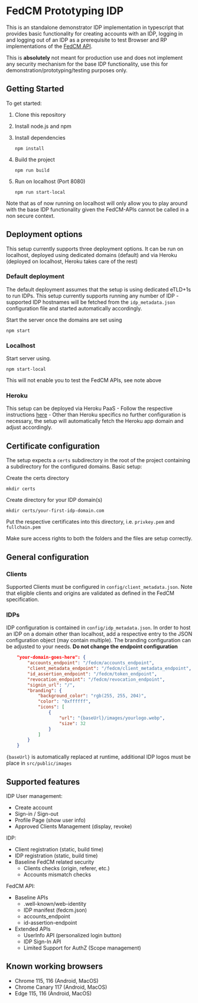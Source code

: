 # FedCM Prototyping IDP

This is an standalone demonstrator IDP implementation in typescript that provides basic functionality
for creating accounts with an IDP, logging in and logging out of an IDP as a prerequisite to test Browser and RP implementations of the [FedCM API](https://fedidcg.github.io/FedCM/).

This is **absolutely** not meant for production use and does not implement any security mechanism for the base IDP functionality, use this for demonstration/prototyping/testing purposes only.

## Getting Started

To get started:

1. Clone this repository
2. Install node.js and npm
3. Install dependencies

   ```shell
   npm install
   ```

4. Build the project

   ```shell
   npm run build
   ```

5. Run on localhost (Port 8080)

   ```shell
   npm run start-local
   ```

Note that as of now running on localhost will only allow you to play around with the base IDP functionality given the FedCM-APIs cannot be called in a non secure context.

## Deployment options

This setup currently supports three deployment options. It can be run on localhost, deployed using dedicated domains (default) and via Heroku (deployed on localhost, Heroku takes care of the rest)

### Default deployment

The default deployment assumes that the setup is using dedicated eTLD+1s to run IDPs.
This setup currently supports running any number of IDP - supported IDP hostnames will be fetched from the `idp_metadata.json` configuration file and started automatically accordingly.

Start the server once the domains are set using

```shell
npm start
```

### Localhost

Start server using.

```shell
npm start-local
```

This will not enable you to test the FedCM APIs, see note above

### Heroku

This setup can be deployed via Heroku PaaS - Follow the respective instructions [here](https://devcenter.heroku.com/articles/git) - Other than Heroku specifics no further configuration is necessary, the setup will automatically fetch the Heroku app domain and adjust accordingly.

## Certificate configuration

The setup expects a `certs` subdirectory in the root of the project containing a subdirectory for the configured domains. Basic setup:

Create the certs directory

```shell
mkdir certs
```

Create directory for your IDP domain(s)

```shell
mkdir certs/your-first-idp-domain.com
```

Put the respective certificates into this directory, i.e. `privkey.pem` and `fullchain.pem`

Make sure access rights to both the folders and the files are setup correctly.

## General configuration

### Clients

Supported Clients must be configured in `config/client_metadata.json`. Note that eligible clients and origins are validated as defined in the FedCM specification.

### IDPs

IDP configuration is contained in `config/idp_metadata.json`. In order to host an IDP on a domain other than localhost, add a respective entry to the JSON configuration object (may contain multiple). The branding configuration can be adjusted to your needs. **Do not change the endpoint configuration**

```json
    "your-domain-goes-here": {
        "accounts_endpoint": "/fedcm/accounts_endpoint",
        "client_metadata_endpoint": "/fedcm/client_metadata_endpoint",
        "id_assertion_endpoint": "/fedcm/token_endpoint",
        "revocation_endpoint": "/fedcm/revocation_endpoint",
        "signin_url": "/",
        "branding": {
            "background_color": "rgb(255, 255, 204)",
            "color": "0xffffff",
            "icons": [
                {
                    "url": "{baseUrl}/images/yourlogo.webp",
                    "size": 32
                }
            ]
        }
    }
```

`{baseUrl}` is automatically replaced at runtime, additional IDP logos must be place in `src/public/images`

## Supported features

IDP User management:

- Create account
- Sign-in / Sign-out
- Profile Page (show user info)
- Approved Clients Management (display, revoke)

IDP:

- Client registration (static, build time)
- IDP registration (static, build time)
- Baseline FedCM related security
  - Clients checks (origin, referer, etc.)
  - Accounts mismatch checks

FedCM API:

- Baseline APIs
  - .well-known/web-identity
  - IDP manifest (fedcm.json)
  - accounts_endpoint
  - id-assertion-endpoint
- Extended APIs
  - UserInfo API (personalized login button)
  - IDP Sign-In API
  - Limited Support for AuthZ (Scope management)

## Known working browsers

- Chrome 115, 116 (Android, MacOS)
- Chrome Canary 117 (Android, MacOS)
- Edge 115, 116 (Android, MacOS)
